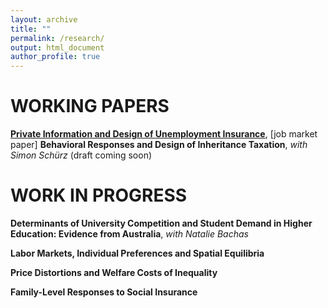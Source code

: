 ```yaml
---
layout: archive
title: ""
permalink: /research/
output: html_document
author_profile: true
---
```


# WORKING PAPERS
<u><a href="{{/files/Job Market Paper - October 2018.pdf}}">**Private Information and Design of Unemployment Insurance**</a></u>, [job market paper] 
**Behavioral Responses and Design of Inheritance Taxation**, *with Simon Schürz* (draft coming soon) 


# WORK IN PROGRESS

**Determinants of University Competition and Student Demand in Higher Education: Evidence from Australia**, *with Natalie Bachas*

**Labor Markets, Individual Preferences and Spatial Equilibria**

**Price Distortions and Welfare Costs of Inequality**

**Family-Level Responses to Social Insurance**
